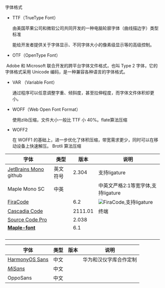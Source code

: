 字体格式

- TTF（TrueType Font）

  由美国苹果公司和微软公司共同开发的一种电脑轮廓字体（曲线描边字）类型标准

  能给开发者提供关于字体显示、不同字体大小的像素级显示等的高级控制。

- OTF（OpenType Font）

​	 Adobe 和 Microsoft 联合开发的跨平台字体文件格式，也叫 Type 2 字体，它的字体格式采用 Unicode 编码，是一种兼容各种语言的字体格式。

- VAR （Variable Font）

  通过程序可以任意调整字重、倾斜度，甚至拉伸程度，而字体文件体积却更小。

- WOFF（Web Open Font Format）

  使用zlib压缩，文件大小一般比 TTF 小 40%。flate算法压缩

- WOFF2

  在 WOFF1 的基础上，进一步优化了体积压缩，带宽需求更少，同时可以在移动设备上快速解压。 Brotli 算法压缩



| 字体                                                         | 类型     | 版本    | 说明                                                         |
| ------------------------------------------------------------ | -------- | ------- | ------------------------------------------------------------ |
| [JetBrains Mono](https://www.jetbrains.com/lp/mono/) github  | 英文符号 | 2.304   | 支持ligature                                                 |
| Maple Mono SC                                                | 中英     |         | 中英文严格2:1等宽字体,支持ligature                           |
| [FiraCode](https://github.com/tonsky/FiraCode)               |          | 6.2     | ![FiraCode](https://github.com/tonsky/FiraCode/blob/master/extras/logo.svg),支持ligature |
| [Cascadia Code](https://github.com/microsoft/cascadia-code/releases/tag/v2111.01) |          | 2111.01 | 终端                                                         |
| [Source Code Pro](https://github.com/adobe-fonts/source-code-pro) |          | 2.038   |                                                              |
| **[Maple-font](https://github.com/subframe7536/Maple-font)** |          | 6.1     |                                                              |
|                                                              |          |         |                                                              |
|                                                              |          |         |                                                              |
|                                                              |          |         |                                                              |
|                                                              |          |         |                                                              |



| 字体                                                         | 类型 | 版本 | 说明                   |
| ------------------------------------------------------------ | ---- | ---- | ---------------------- |
| [HarmonyOS Sans](https://communityfile-drcn.op.hicloud.com/FileServer/getFile/cmtyPub/011/111/111/0000000000011111111.20221101115044.33201174322571893280998053929524:50531031060425:2800:6DA5B24196810B0861671524221560A081031A0859326AD524B15C316D0AB6F9.zip?needInitFileName=true) | 中文 |      | 华为和汉仪字库合作定制 |
| [*MiSans*](https://web.vip.miui.com/page/info/mio/mio/detail?postId=33935854&app_version=dev.211223&ref=share) | 中文 |      |                        |
| OppoSans                                                     | 中文 |      |                        |